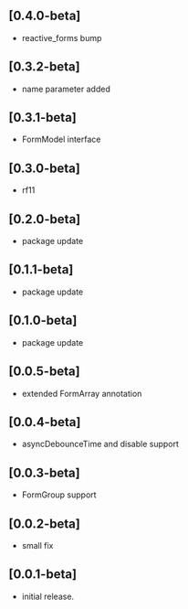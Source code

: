 ## [0.4.0-beta]
* reactive_forms bump

## [0.3.2-beta]
* name parameter added

## [0.3.1-beta]
* FormModel interface

## [0.3.0-beta]
* rf11

## [0.2.0-beta]
* package update

## [0.1.1-beta]
* package update

## [0.1.0-beta]
* package update

## [0.0.5-beta]
* extended FormArray annotation

## [0.0.4-beta]
* asyncDebounceTime and disable support

## [0.0.3-beta]
* FormGroup support

## [0.0.2-beta]
* small fix

## [0.0.1-beta]
* initial release.
